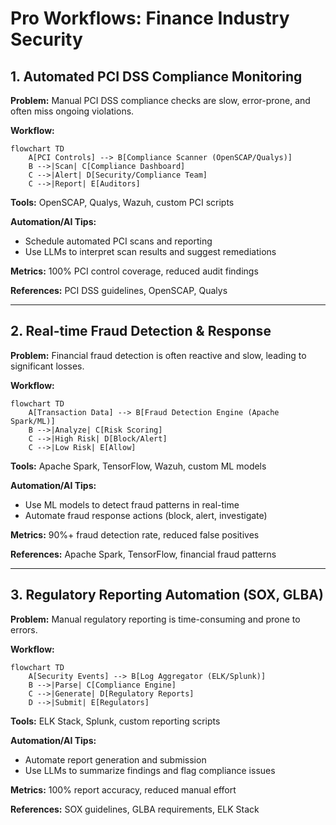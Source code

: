 # Pro Workflows: Finance Industry Security

## 1. Automated PCI DSS Compliance Monitoring
**Problem:** Manual PCI DSS compliance checks are slow, error-prone, and often miss ongoing violations.

**Workflow:**
```mermaid
flowchart TD
    A[PCI Controls] --> B[Compliance Scanner (OpenSCAP/Qualys)]
    B -->|Scan| C[Compliance Dashboard]
    C -->|Alert| D[Security/Compliance Team]
    C -->|Report| E[Auditors]
```
**Tools:** OpenSCAP, Qualys, Wazuh, custom PCI scripts

**Automation/AI Tips:**
- Schedule automated PCI scans and reporting
- Use LLMs to interpret scan results and suggest remediations

**Metrics:** 100% PCI control coverage, reduced audit findings

**References:** PCI DSS guidelines, OpenSCAP, Qualys

---

## 2. Real-time Fraud Detection & Response
**Problem:** Financial fraud detection is often reactive and slow, leading to significant losses.

**Workflow:**
```mermaid
flowchart TD
    A[Transaction Data] --> B[Fraud Detection Engine (Apache Spark/ML)]
    B -->|Analyze| C[Risk Scoring]
    C -->|High Risk| D[Block/Alert]
    C -->|Low Risk| E[Allow]
```
**Tools:** Apache Spark, TensorFlow, Wazuh, custom ML models

**Automation/AI Tips:**
- Use ML models to detect fraud patterns in real-time
- Automate fraud response actions (block, alert, investigate)

**Metrics:** 90%+ fraud detection rate, reduced false positives

**References:** Apache Spark, TensorFlow, financial fraud patterns

---

## 3. Regulatory Reporting Automation (SOX, GLBA)
**Problem:** Manual regulatory reporting is time-consuming and prone to errors.

**Workflow:**
```mermaid
flowchart TD
    A[Security Events] --> B[Log Aggregator (ELK/Splunk)]
    B -->|Parse| C[Compliance Engine]
    C -->|Generate| D[Regulatory Reports]
    D -->|Submit| E[Regulators]
```
**Tools:** ELK Stack, Splunk, custom reporting scripts

**Automation/AI Tips:**
- Automate report generation and submission
- Use LLMs to summarize findings and flag compliance issues

**Metrics:** 100% report accuracy, reduced manual effort

**References:** SOX guidelines, GLBA requirements, ELK Stack 